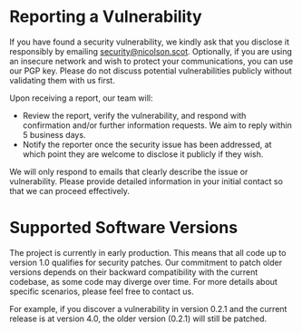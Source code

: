 # Reporting a Vulnerability

If you have found a security vulnerability, we kindly ask that you disclose it responsibly by emailing security@nicolson.scot. Optionally, if you are using an insecure network and wish to protect your communications, you can use our PGP key. 
Please do not discuss potential vulnerabilities publicly without validating them with us first.

Upon receiving a report, our team will:
* Review the report, verify the vulnerability, and respond with confirmation and/or further information requests. We aim to reply within 5 business days.
* Notify the reporter once the security issue has been addressed, at which point they are welcome to disclose it publicly if they wish.

We will only respond to emails that clearly describe the issue or vulnerability. Please provide detailed information in your initial contact so that we can proceed effectively.

# Supported Software Versions

The project is currently in early production. This means that all code up to version 1.0 qualifies for security patches. Our commitment to patch older versions depends on their backward compatibility with the current codebase, as some code may diverge over time. For more details about specific scenarios, please feel free to contact us.

For example, if you discover a vulnerability in version 0.2.1 and the current release is at version 4.0, the older version (0.2.1) will still be patched.
